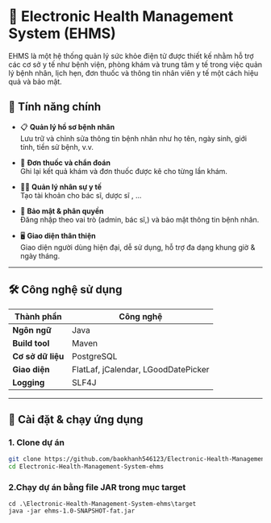 # 🏥 Electronic Health Management System (EHMS)

EHMS là một hệ thống quản lý sức khỏe điện tử được thiết kế nhằm hỗ trợ các cơ sở y tế như bệnh viện, phòng khám và trung tâm y tế trong việc quản lý bệnh nhân, lịch hẹn, đơn thuốc và thông tin nhân viên y tế một cách hiệu quả và bảo mật.

## 🚀 Tính năng chính

- 📋 **Quản lý hồ sơ bệnh nhân**  
  Lưu trữ và chỉnh sửa thông tin bệnh nhân như họ tên, ngày sinh, giới tính, tiền sử bệnh, v.v.

- 💊 **Đơn thuốc và chẩn đoán**  
  Ghi lại kết quả khám và đơn thuốc được kê cho từng lần khám.

- 👩‍⚕️ **Quản lý nhân sự y tế**  
  Tạo tài khoản  cho bác sĩ, dược sĩ , ... 

- 🔐 **Bảo mật & phân quyền**  
  Đăng nhập theo vai trò (admin, bác sĩ,) và bảo mật thông tin bệnh nhân.

- 🖥️ **Giao diện thân thiện**  
  Giao diện người dùng hiện đại, dễ sử dụng, hỗ trợ đa dạng khung giờ & ngày tháng.

---

## 🛠️ Công nghệ sử dụng

| Thành phần        | Công nghệ                          |
|------------------|-----------------------------------|
| **Ngôn ngữ**     | Java                              |
| **Build tool**   | Maven                             |
| **Cơ sở dữ liệu**| PostgreSQL                         |
| **Giao diện**    | FlatLaf, jCalendar, LGoodDatePicker |
| **Logging**      | SLF4J                              |

---

## 🧰 Cài đặt & chạy ứng dụng


### 1. Clone dự án
```bash
git clone https://github.com/baokhanh546123/Electronic-Health-Management-System-ehms.git
cd Electronic-Health-Management-System-ehms
```

### 2.Chạy dự án bằng file JAR trong mục target
```
cd .\Electronic-Health-Management-System-ehms\target
java -jar ehms-1.0-SNAPSHOT-fat.jar
```
